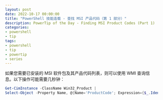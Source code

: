 ```yaml
---
layout: post
date: 2022-10-17 00:00:00
title: "PowerShell 技能连载 - 查找 MSI 产品代码（第 1 部分）"
description: PowerTip of the Day - Finding MSI Product Codes (Part 1)
categories:
- powershell
- tip
tags:
- powershell
- tip
- powertip
- series
---
```

如果您需要已安装的 MSI 软件包及其产品代码列表，则可以使用 WMI 查询信息。以下操作可能需要几秒钟：

```powershell
Get-CimInstance -ClassName Win32_Product |
Select-Object -Property Name, @{Name='ProductCode'; Expression={$_.IdentifyingNumber}}
```

<!--本文国际来源：[Finding MSI Product Codes (Part 1)](https://community.idera.com/database-tools/powershell/powertips/b/tips/posts/finding-msi-product-codes-part-1)-->

